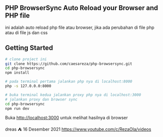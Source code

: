 ## PHP BrowserSync Auto Reload your Browser and PHP file

ini adalah auto reload php file atau browser, 
jika ada perubahan di file php atau di file js dan css

## Getting Started

```bash
# clone project ini
git clone https://github.com/caesareza/php-browsersync.git
cd php-browsersync
npm install

# pada terminal pertama jalankan php nya di localhost:8000
php -s 127.0.0.0:8000

# buka terminal kedua jalankan proxy php nya di localhost:3000
# jalankan proxy dan browser sync
cd php-browsersync
npm run dev
```

Buka [http://localhost:3000](http://localhost:3000) 
untuk melihat hasilnya di browser

dreas ⛺ 16 Desember 2021
https://www.youtube.com/c/RezaOla/videos
